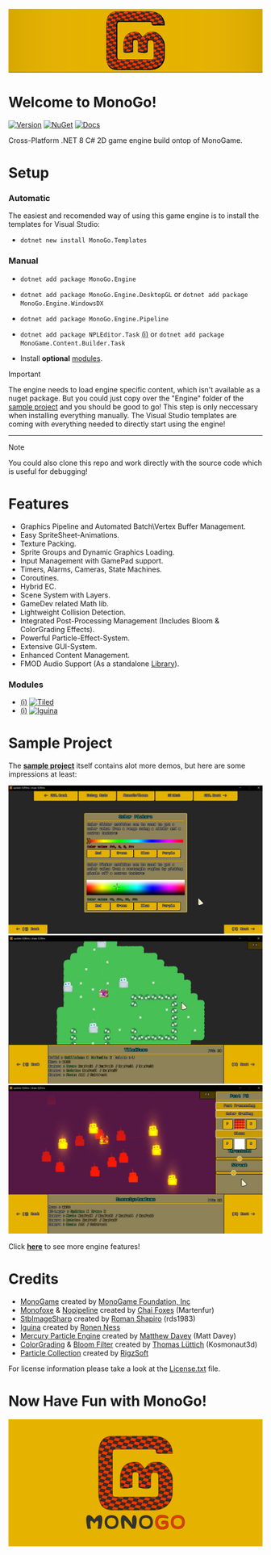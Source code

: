 ![Banner](https://raw.githubusercontent.com/BlizzCrafter/MonoGo/refs/heads/master/logos/Banner.png)

# Welcome to MonoGo!
[![Version](https://img.shields.io/nuget/v/MonoGo.Engine?style=for-the-badge&logo=git&logoColor=E73C00&logoSize=auto&label=MonoGo.Engine&labelColor=262626&color=707070)](https://github.com/MonoGo-Engine) [![NuGet](https://img.shields.io/badge/NuGet-MonoGo.Templates-blue.svg?style=for-the-badge&logo=NuGet&logoColor=0289CC&logoSize=auto&colorA=262626&colorB=707070)](https://www.nuget.org/packages/MonoGo.Templates) [![Docs](https://img.shields.io/github/labels/MonoGo-Engine/MonoGo/Documentation?style=for-the-badge&logo=gitbook&logoColor=E2B004&logoSize=auto&labelColor=262626&color=707070)](https://monogo-engine.github.io/monogo.github.io/)

Cross-Platform .NET 8 C# 2D game engine build ontop of MonoGame.

# Setup

### Automatic
The easiest and recomended way of using this game engine is to install the templates for Visual Studio:
- ```dotnet new install MonoGo.Templates```

### Manual
- ```dotnet add package MonoGo.Engine```
- ```dotnet add package MonoGo.Engine.DesktopGL``` or ```dotnet add package MonoGo.Engine.WindowsDX```
- ```dotnet add package MonoGo.Engine.Pipeline```
- ```dotnet add package NPLEditor.Task``` [(i)](https://github.com/BlizzCrafter/NPL-Editor) or ```dotnet add package MonoGame.Content.Builder.Task```

- Install **optional** [modules](#modules).

> [!IMPORTANT]
> The engine needs to load engine specific content, which isn't available as a nuget package. But you could just copy over the "Engine" folder of the [sample project](#sample-project) and you should be good to go!
> This step is only neccessary when installing everything manually. The Visual Studio templates are coming with everything needed to directly start using the engine!

---

> [!NOTE]
> You could also clone this repo and work directly with the source code which is useful for debugging!

# Features
* Graphics Pipeline and Automated Batch\Vertex Buffer Management.
* Easy SpriteSheet-Animations.
* Texture Packing.
* Sprite Groups and Dynamic Graphics Loading.
* Input Management with GamePad support.
* Timers, Alarms, Cameras, State Machines.
* Coroutines.
* Hybrid EC.
* Scene System with Layers.
* GameDev related Math lib.
* Lightweight Collision Detection.
* Integrated Post-Processing Management (Includes Bloom & ColorGrading Effects).
* Powerful Particle-Effect-System.
* Extensive GUI-System.
* Enhanced Content Management.
* FMOD Audio Support (As a standalone [Library](https://github.com/Martenfur/FmodForFoxes/)).
### Modules
* [(i)](https://www.mapeditor.org/) [![Tiled](https://img.shields.io/badge/NuGet-MonoGo.Tiled-blue.svg?style=flat-square&logo=NuGet&logoColor=0289CC&logoSize=auto&colorA=262626&colorB=707070)](https://www.nuget.org/packages/MonoGo.Tiled) 
* [(i)](https://github.com/RonenNess/Iguina) [![Iguina](https://img.shields.io/badge/NuGet-MonoGo.Iguina-blue.svg?style=flat-square&logo=NuGet&logoColor=0289CC&logoSize=auto&colorA=262626&colorB=707070)](https://www.nuget.org/packages/MonoGo.Iguina)

# Sample Project

The **[sample project](https://github.com/MonoGo-Engine/MonoGo.Samples)** itself contains alot more demos, but here are some impressions at least:

![Color Picker](https://raw.githubusercontent.com/MonoGo-Engine/MonoGo.Samples/refs/heads/master/docs/sample_00.jpg)
![Tiled](https://raw.githubusercontent.com/MonoGo-Engine/MonoGo.Samples/refs/heads/master/docs/sample_01.jpg)
![PostFX](https://raw.githubusercontent.com/MonoGo-Engine/MonoGo.Samples/refs/heads/master/docs/sample_02.jpg)

Click **[here](https://github.com/MonoGo-Engine/MonoGo.Samples)** to see more engine features!

# Credits

- [MonoGame](https://github.com/MonoGame/MonoGame) created by [MonoGame Foundation, Inc](https://monogame.net/)
- [Monofoxe](https://github.com/Martenfur/Monofoxe) & [Nopipeline](https://github.com/Martenfur/Nopipeline) created by [Chai Foxes](https://github.com/Martenfur) (Martenfur)
- [StbImageSharp](https://github.com/StbSharp/StbImageSharp) created by [Roman Shapiro](https://github.com/rds1983) (rds1983)
- [Iguina](https://github.com/RonenNess/Iguina) created by [Ronen Ness](https://github.com/RonenNess)
- [Mercury Particle Engine](https://github.com/Matthew-Davey/mercury-particle-engine) created by [Matthew Davey](https://github.com/Matthew-Davey) (Matt Davey)
- [ColorGrading](https://github.com/Kosmonaut3d/ColorGradingFilter-Sample) & [Bloom Filter](https://github.com/Kosmonaut3d/BloomFilter-for-Monogame-and-XNA) created by [Thomas Lüttich](https://github.com/Kosmonaut3d) (Kosmonaut3d)
- [Particle Collection](https://www.rigzsoft.co.uk/portfolio/particle-collection-1/) created by [RigzSoft](https://www.rigzsoft.co.uk/)

For license information please take a look at the [License.txt](https://github.com/MonoGo-Engine/MonoGo/blob/master/LICENSE.txt) file.


# Now Have Fun with MonoGo!

![Banner](https://raw.githubusercontent.com/BlizzCrafter/MonoGo/refs/heads/master/logos/Social.png)
